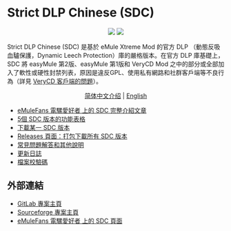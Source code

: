 ﻿﻿Strict DLP Chinese (SDC)
=====

<p align="center">
<a href="https://github.com/chengr28/specialdlp/blob/master/license"><img src="https://img.shields.io/github/license/chengr28/specialdlp"></a> <a href="https://github.com/chengr28/specialdlp/releases/latest"><img src="https://img.shields.io/github/v/release/chengr28/specialdlp"></a>
</p>

Strict DLP Chinese (SDC) 是基於 eMule Xtreme Mod 的官方 DLP （動態反吸血驢保護，Dynamic Leech Protection）庫的嚴格版本。在官方 DLP 庫基礎上，SDC 將 easyMule 第2版、easyMule 第1版和 VeryCD Mod 之中的部分或全部加入了軟性或硬性封禁列表，原因是違反GPL、使用私有網路和社群客戶端等不良行為（詳見 [VeryCD 客戶端的問題](https://emulefans.com/strict-dlp-chinese-v44005-7/?variant=zh-tw#toc-verycd)）。

<p align="center">
<a href="readme.zh-hans.md">简体中文介绍</a> | <a href="readme.md">English</a>
</p>

* [eMuleFans 電騾愛好者 上的 SDC 完整介紹文章](https://emulefans.com/strict-dlp-chinese-v44005-7/?variant=zh-tw)
* [5個 SDC 版本的功能表格](https://github.com/chengr28/specialdlp/blob/master/specialdlp/documents/readme.zh-hant.md)
* [下載某一 SDC 版本](https://github.com/chengr28/specialdlp/blob/binary/README.zh-hant.md)
* [Releases 頁面：打包下載所有 SDC 版本](https://github.com/chengr28/specialdlp/releases)
* [常見問題解答和其他說明](https://github.com/chengr28/specialdlp/blob/master/specialdlp/documents/readme.zh-hant.txt)
* [更新日誌](https://github.com/chengr28/specialdlp/blob/master/specialdlp/documents/changelog.zh-hant.txt)
* [檔案校驗碼](https://github.com/chengr28/specialdlp/blob/master/specialdlp/documents/checksum.md)

## 外部連結

* [GitLab 專案主頁](https://gitlab.com/chengr28/specialdlp)
* [Sourceforge 專案主頁](https://sourceforge.net/projects/specialdlp)
* [eMuleFans 電騾愛好者 上的 SDC 頁面](https://emulefans.com/news/plugin/dlp/sdc/?variant=zh-tw)
